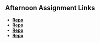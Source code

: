 ## Afternoon Assignment Links

* **[Repo](https://github.com/axelarciniega/triviaQuestions)**
* **[Repo](https://github.com/AxelArciniega/<ASSIGNMENT_REPO>)**
* **[Repo](https://github.com/AxelArciniega/<ASSIGNMENT_REPO>)**
* **[Repo](https://github.com/AxelArciniega/<ASSIGNMENT_REPO>)**
